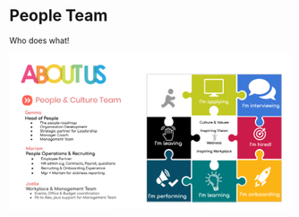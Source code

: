 # People Team

Who does what!

![People%20Team%20b357238e4918404eb2edf62a10e6de23/Schermafbeelding_2020-01-16_om_16.37.09.png](People%20Team%20b357238e4918404eb2edf62a10e6de23/Schermafbeelding_2020-01-16_om_16.37.09.png)